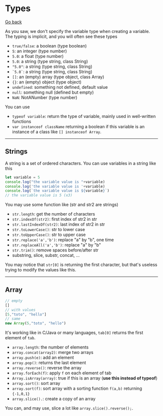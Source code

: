# Types

[Go back](../index.md#basic-syntax)

As you saw, we don't specify the variable type when creating a variable. The typing is implicit, and you will often see these types

* `true/false`: a boolean (type boolean)
* `5`: an integer (type number)
* `5.0`: a float (type number)
* `5.0`: a string (type string, class String)
* `"5.0"`: a string (type string, class String)
* <code>\`5.0\`</code>: a string (type string, class String)
* `[]`: an (empty) array (type object, class Array)
* `{}`: an (empty) object (type object)
* `undefined`: something not defined, default value
* `null`: something null (defined but empty)
* `NaN`: NotANumber (type number)

You can use 

* `typeof variable`: return the type of variable,
mainly used in well-written functions
* `var instanceof className` returning a boolean if
this variable is an instance of a class 
like `[] instanceof Array`.

<hr class="sl">

## Strings

A string is a set of ordered characters. You can use variables in a string like this

```js
let variable = 5
console.log("the variable value is "+variable)
console.log('the variable value is '+variable)
console.log(`the variable value is ${variable}`)
// the variable value is 5 (x3)
```

You may use some function like (str and str2 are strings)

* `str.length`: get the number of characters
* `str.indexOf(str2)`: first index of str2 in str
* `str.lastIndexOf(str2)`: last index of str2 in str
* `str.toLowerCase()`: str to lower case
* `str.toUpperCase()`: str to upper case
* `str.replace('a','b')`: replace "a" by "b", one time
* `str.replaceAll('a','b')`: replace "a" by "b"
* `str.trim()`: remove spaces before/after str
*  substring, slice, substr, concat, ...

You may notice that `str[0]` is returning the first character, but that's useless trying to modify the values like this.

<hr class="sl">

## Array

```js
// empty
[]
// with values
[5,"toto", "hello"]
// same
new Array(5,"toto", "hello")
```

It's working like in C/Java or many languages, `tab[0]` returns the first element of `tab`.

* `array.length`: the number of elements
* `array.concat(array2)`: merge two arrays
* `array.push(e)`: add an element
* `array.pop()`: returns the last element
* `array.reverse()`: reverse the array
* `array.forEach(f)`: apply `f` on each element of tab
* `Array.isArray(array)`: true if this is an array (**use this instead of typeof**)
* `array.sort()`: sort array
* `array.sort(f)`: sort array with a sorting function `f(a,b)` returning `{-1,0,1}`
* `array.slice().`: create a copy of an array

You can, and may use, slice a lot like `array.slice().reverse();`.